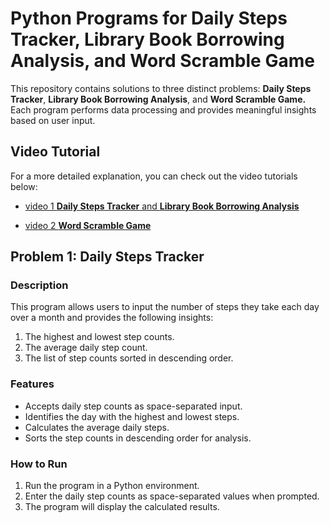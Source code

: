 # Python Programs for Daily Steps Tracker, Library Book Borrowing Analysis, and Word Scramble Game
This repository contains solutions to three distinct problems: **Daily Steps Tracker**, **Library Book Borrowing Analysis**, and **Word Scramble Game.** Each program performs data processing and provides meaningful insights based on user input.

## Video Tutorial
For a more detailed explanation, you can check out the video tutorials below:
- [video 1 **Daily Steps Tracker** and **Library Book Borrowing Analysis**]()
* [video 2 **Word Scramble Game**]()

## Problem 1: Daily Steps Tracker
### Description
This program allows users to input the number of steps they take each day over a month and provides the following insights:
1. The highest and lowest step counts.
2. The average daily step count.
3. The list of step counts sorted in descending order.

### Features
- Accepts daily step counts as space-separated input.
- Identifies the day with the highest and lowest steps.
- Calculates the average daily steps.
- Sorts the step counts in descending order for analysis.

### How to Run
1. Run the program in a Python environment.
2. Enter the daily step counts as space-separated values when prompted.
3. The program will display the calculated results.
